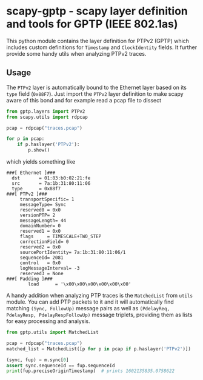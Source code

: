# scapy-gptp - scapy layer definition and tools for GPTP (IEEE 802.1as)

This python module contains the layer definition for PTPv2 (GPTP) which includes custom
definitions for `Timestamp` and `ClockIdentity` fields. It further provide some handy utils when
analyzing PTPv2 traces.

## Usage

The `PTPv2` layer is automatically bound to the Ethernet layer based on its `type` field (`0x88F7`).
Just import the `PTPv2` layer definition to make scapy aware of this bond and for example read a
pcap file to dissect

```python
from gptp.layers import PTPv2
from scapy.utils import rdpcap

pcap = rdpcap("traces.pcap")

for p in pcap:
    if p.haslayer('PTPv2'):
        p.show()
```

which yields something like

```
###[ Ethernet ]###
  dst       = 01:83:b0:02:21:fe
  src       = 7a:1b:31:80:11:06
  type      = 0x88f7
###[ PTPv2 ]###
     transportSpecific= 1
     messageType= Sync
     reserved0 = 0x0
     versionPTP= 2
     messageLength= 44
     domainNumber= 0
     reserved1 = 0x0
     flags     = TIMESCALE+TWO_STEP
     correctionField= 0
     reserved2 = 0x0
     sourcePortIdentity= 7a:1b:31:80:11:06/1
     sequenceId= 2081
     control   = 0x0
     logMessageInterval= -3
     reserved3 = None
###[ Padding ]###
        load      = '\x00\x00\x00\x00\x00\x00'
```

A handy addition when analyzing PTP traces is the `MatchedList` from `utils` module. You can add PTP
packets to it and it will automatically find matching `(Sync, FollowUp)` message pairs as well as
`(PdelayReq, PdelayResp, PdelayRespFollowUp)` message triplets, providing them as lists for easy
processing and analysis.

```python
from gptp.utils import MatchedList

pcap = rdpcap("traces.pcap")
matched_list = MatchedList([p for p in pcap if p.haslayer('PTPv2')])

(sync, fup) = m.sync[0]
assert sync.sequenceId == fup.sequenceId
print(fup.preciseOriginTimestamp)  # prints 1602135835.0758622
```
